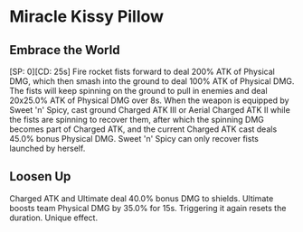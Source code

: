 # Miracle Kissy Pillow

## Embrace the World

[SP: 0][CD: 25s] Fire rocket fists forward to deal 200% ATK of Physical DMG, which then smash into the ground to deal 100% ATK of Physical DMG. The fists will keep spinning on the ground to pull in enemies and deal 20x25.0% ATK of Physical DMG over 8s. When the weapon is equipped by Sweet 'n' Spicy, cast ground Charged ATK III or Aerial Charged ATK II while the fists are spinning to recover them, after which the spinning DMG becomes part of Charged ATK, and the current Charged ATK cast deals 45.0% bonus Physical DMG. Sweet 'n' Spicy can only recover fists launched by herself.

## Loosen Up

Charged ATK and Ultimate deal 40.0% bonus DMG to shields. Ultimate boosts team Physical DMG by 35.0% for 15s. Triggering it again resets the duration. Unique effect.